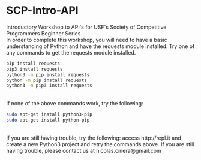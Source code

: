 # SCP-Intro-API
 Introductory Workshop to API's for USF's Society of Competitive Programmers Beginner Series
 <br>
 In order to complete this workshop, you will need to have a basic understanding of Python and have the requests module installed. Try one of any commands to get the requests module installed.

```bash
pip install requests
pip3 install requests
python3 -m pip install requests
python -m pip install requests
python3 -m pip3 install requests
```

<br>
If none of the above commands work, try the following:

```bash
sudo apt-get install python3-pip
sudo apt-get install python-pip
```

<br>
If you are still having trouble, try the following: access http://repl.it and create a new Python3 project and retry the commands above. If you are still having trouble, please contact us at nicolas.cinera@gmail.com